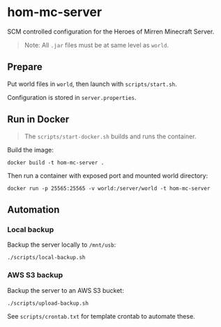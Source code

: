 # hom-mc-server

SCM controlled configuration for the Heroes of Mirren Minecraft Server.

> Note: All `.jar` files must be at same level as `world`.

## Prepare

Put world files in `world`, then launch with `scripts/start.sh`.

Configuration is stored in `server.properties`.

## Run in Docker

> The `scripts/start-docker.sh` builds and runs the container.

Build the image:

```
docker build -t hom-mc-server .
```

Then run a container with exposed port and mounted world directory:

```
docker run -p 25565:25565 -v world:/server/world -t hom-mc-server
```

## Automation

### Local backup

Backup the server locally to `/mnt/usb`:

`./scripts/local-backup.sh`

### AWS S3 backup

Backup the server to an AWS S3 bucket:

`./scripts/upload-backup.sh`

See `scripts/crontab.txt` for template crontab to automate these.
